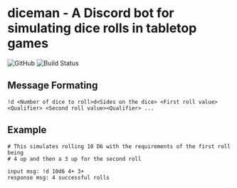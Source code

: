 # diceman - A Discord bot for simulating dice rolls in tabletop games

![GitHub](https://img.shields.io/github/license/martinak1/diceman) ![Build Status](https://travis-ci.org/martinak1/diceman)

<!--Add gif of IO-->

## Message Formating

    !d <Number of dice to roll>d<Sides on the dice> <First roll value><Qualifier> <Second roll value><Qualifier> ...

## Example

    # This simulates rolling 10 D6 with the requirements of the first roll being 
    # 4 up and then a 3 up for the second roll

    input msg: !d 10d6 4+ 3+  
    response msg: 4 successful rolls